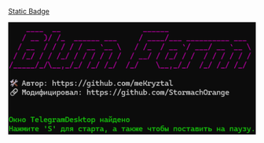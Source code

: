 [Static Badge](https://img.shields.io/badge/Blum-Farm-purple)

![img1](https://github.com/StormachOrange/Blum_Farm/blob/main/img/img.png)
